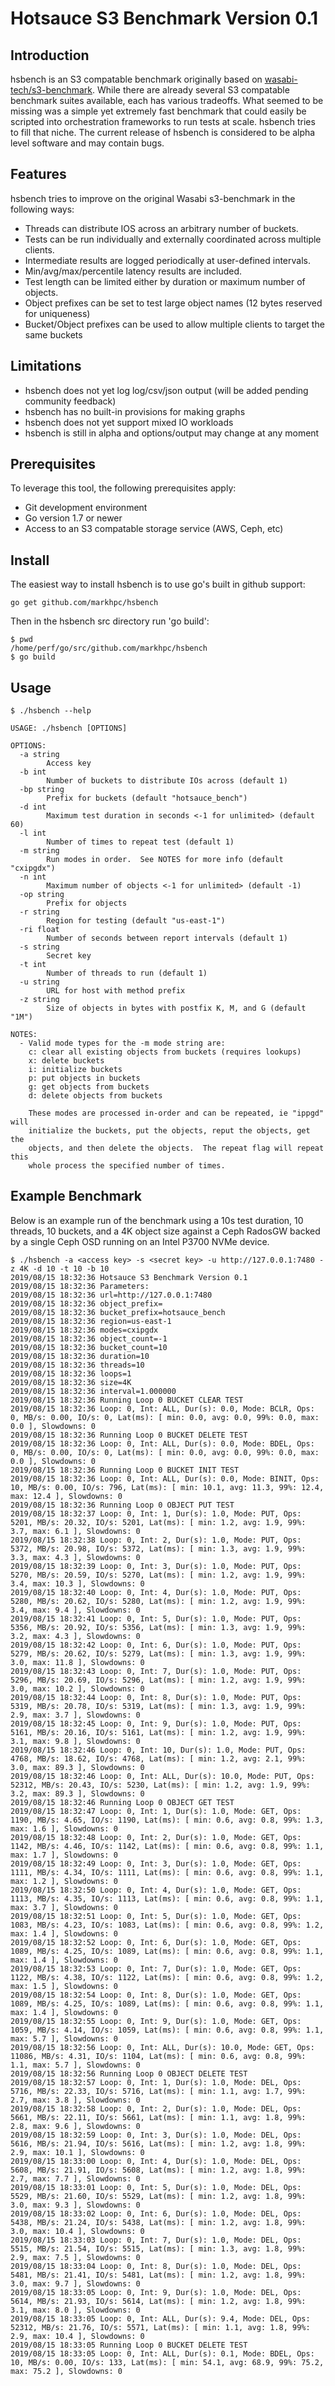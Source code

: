 # Hotsauce S3 Benchmark Version 0.1

## Introduction

hsbench is an S3 compatable benchmark originally based on [wasabi-tech/s3-benchmark](https://github.com/wasabi-tech/s3-benchmark).
While there are already several S3 compatable benchmark suites available, each has various tradeoffs.  What seemed to be missing
was a simple yet extremely fast benchmark that could easily be scripted into orchestration frameworks to run tests at scale.
hsbench tries to fill that niche.  The current release of hsbench is considered to be alpha level software and may contain bugs.

## Features

hsbench tries to improve on the original Wasabi s3-benchmark in the following ways:
*	Threads can distribute IOS across an arbitrary number of buckets.
*	Tests can be run individually and externally coordinated across multiple clients.
*	Intermediate results are logged periodically at user-defined intervals.
*	Min/avg/max/percentile latency results are included.
*	Test length can be limited either by duration or maximum number of objects.
*	Object prefixes can be set to test large object names (12 bytes reserved for uniqueness)
*	Bucket/Object prefixes can be used to allow multiple clients to target the same buckets

## Limitations

*	hsbench does not yet log log/csv/json output (will be added pending community feedback)
*	hsbench has no built-in provisions for making graphs
*	hsbench does not yet support mixed IO workloads
*	hsbench is still in alpha and options/output may change at any moment

## Prerequisites
To leverage this tool, the following prerequisites apply:
*	Git development environment
*	Go version 1.7 or newer
*	Access to an S3 compatable storage service (AWS, Ceph, etc) 

## Install

The easiest way to install hsbench is to use go's built in github support:

```
go get github.com/markhpc/hsbench
```

Then in the hsbench src directory run 'go build':

```
$ pwd
/home/perf/go/src/github.com/markhpc/hsbench
$ go build
```

## Usage

```
$ ./hsbench --help

USAGE: ./hsbench [OPTIONS]

OPTIONS:
  -a string
    	Access key
  -b int
    	Number of buckets to distribute IOs across (default 1)
  -bp string
    	Prefix for buckets (default "hotsauce_bench")
  -d int
    	Maximum test duration in seconds <-1 for unlimited> (default 60)
  -l int
    	Number of times to repeat test (default 1)
  -m string
    	Run modes in order.  See NOTES for more info (default "cxipgdx")
  -n int
    	Maximum number of objects <-1 for unlimited> (default -1)
  -op string
    	Prefix for objects
  -r string
    	Region for testing (default "us-east-1")
  -ri float
    	Number of seconds between report intervals (default 1)
  -s string
    	Secret key
  -t int
    	Number of threads to run (default 1)
  -u string
    	URL for host with method prefix
  -z string
    	Size of objects in bytes with postfix K, M, and G (default "1M")

NOTES:
  - Valid mode types for the -m mode string are:
    c: clear all existing objects from buckets (requires lookups)
    x: delete buckets
    i: initialize buckets 
    p: put objects in buckets
    g: get objects from buckets
    d: delete objects from buckets 

    These modes are processed in-order and can be repeated, ie "ippgd" will
    initialize the buckets, put the objects, reput the objects, get the
    objects, and then delete the objects.  The repeat flag will repeat this
    whole process the specified number of times.
```

## Example Benchmark

Below is an example run of the benchmark using a 10s test duration, 10 threads, 
10 buckets, and a 4K object size against a Ceph RadosGW backed by a single Ceph OSD 
running on an Intel P3700 NVMe device.  

```
$ ./hsbench -a <access key> -s <secret key> -u http://127.0.0.1:7480 -z 4K -d 10 -t 10 -b 10
2019/08/15 18:32:36 Hotsauce S3 Benchmark Version 0.1
2019/08/15 18:32:36 Parameters:
2019/08/15 18:32:36 url=http://127.0.0.1:7480
2019/08/15 18:32:36 object_prefix=
2019/08/15 18:32:36 bucket_prefix=hotsauce_bench
2019/08/15 18:32:36 region=us-east-1
2019/08/15 18:32:36 modes=cxipgdx
2019/08/15 18:32:36 object_count=-1
2019/08/15 18:32:36 bucket_count=10
2019/08/15 18:32:36 duration=10
2019/08/15 18:32:36 threads=10
2019/08/15 18:32:36 loops=1
2019/08/15 18:32:36 size=4K
2019/08/15 18:32:36 interval=1.000000
2019/08/15 18:32:36 Running Loop 0 BUCKET CLEAR TEST
2019/08/15 18:32:36 Loop: 0, Int: ALL, Dur(s): 0.0, Mode: BCLR, Ops: 0, MB/s: 0.00, IO/s: 0, Lat(ms): [ min: 0.0, avg: 0.0, 99%: 0.0, max: 0.0 ], Slowdowns: 0
2019/08/15 18:32:36 Running Loop 0 BUCKET DELETE TEST
2019/08/15 18:32:36 Loop: 0, Int: ALL, Dur(s): 0.0, Mode: BDEL, Ops: 0, MB/s: 0.00, IO/s: 0, Lat(ms): [ min: 0.0, avg: 0.0, 99%: 0.0, max: 0.0 ], Slowdowns: 0
2019/08/15 18:32:36 Running Loop 0 BUCKET INIT TEST
2019/08/15 18:32:36 Loop: 0, Int: ALL, Dur(s): 0.0, Mode: BINIT, Ops: 10, MB/s: 0.00, IO/s: 796, Lat(ms): [ min: 10.1, avg: 11.3, 99%: 12.4, max: 12.4 ], Slowdowns: 0
2019/08/15 18:32:36 Running Loop 0 OBJECT PUT TEST
2019/08/15 18:32:37 Loop: 0, Int: 1, Dur(s): 1.0, Mode: PUT, Ops: 5201, MB/s: 20.32, IO/s: 5201, Lat(ms): [ min: 1.2, avg: 1.9, 99%: 3.7, max: 6.1 ], Slowdowns: 0
2019/08/15 18:32:38 Loop: 0, Int: 2, Dur(s): 1.0, Mode: PUT, Ops: 5372, MB/s: 20.98, IO/s: 5372, Lat(ms): [ min: 1.3, avg: 1.9, 99%: 3.3, max: 4.3 ], Slowdowns: 0
2019/08/15 18:32:39 Loop: 0, Int: 3, Dur(s): 1.0, Mode: PUT, Ops: 5270, MB/s: 20.59, IO/s: 5270, Lat(ms): [ min: 1.2, avg: 1.9, 99%: 3.4, max: 10.3 ], Slowdowns: 0
2019/08/15 18:32:40 Loop: 0, Int: 4, Dur(s): 1.0, Mode: PUT, Ops: 5280, MB/s: 20.62, IO/s: 5280, Lat(ms): [ min: 1.2, avg: 1.9, 99%: 3.4, max: 9.4 ], Slowdowns: 0
2019/08/15 18:32:41 Loop: 0, Int: 5, Dur(s): 1.0, Mode: PUT, Ops: 5356, MB/s: 20.92, IO/s: 5356, Lat(ms): [ min: 1.3, avg: 1.9, 99%: 3.2, max: 4.3 ], Slowdowns: 0
2019/08/15 18:32:42 Loop: 0, Int: 6, Dur(s): 1.0, Mode: PUT, Ops: 5279, MB/s: 20.62, IO/s: 5279, Lat(ms): [ min: 1.3, avg: 1.9, 99%: 3.0, max: 11.8 ], Slowdowns: 0
2019/08/15 18:32:43 Loop: 0, Int: 7, Dur(s): 1.0, Mode: PUT, Ops: 5296, MB/s: 20.69, IO/s: 5296, Lat(ms): [ min: 1.2, avg: 1.9, 99%: 3.0, max: 10.2 ], Slowdowns: 0
2019/08/15 18:32:44 Loop: 0, Int: 8, Dur(s): 1.0, Mode: PUT, Ops: 5319, MB/s: 20.78, IO/s: 5319, Lat(ms): [ min: 1.3, avg: 1.9, 99%: 2.9, max: 3.7 ], Slowdowns: 0
2019/08/15 18:32:45 Loop: 0, Int: 9, Dur(s): 1.0, Mode: PUT, Ops: 5161, MB/s: 20.16, IO/s: 5161, Lat(ms): [ min: 1.2, avg: 1.9, 99%: 3.1, max: 9.8 ], Slowdowns: 0
2019/08/15 18:32:46 Loop: 0, Int: 10, Dur(s): 1.0, Mode: PUT, Ops: 4768, MB/s: 18.62, IO/s: 4768, Lat(ms): [ min: 1.2, avg: 2.1, 99%: 3.0, max: 89.3 ], Slowdowns: 0
2019/08/15 18:32:46 Loop: 0, Int: ALL, Dur(s): 10.0, Mode: PUT, Ops: 52312, MB/s: 20.43, IO/s: 5230, Lat(ms): [ min: 1.2, avg: 1.9, 99%: 3.2, max: 89.3 ], Slowdowns: 0
2019/08/15 18:32:46 Running Loop 0 OBJECT GET TEST
2019/08/15 18:32:47 Loop: 0, Int: 1, Dur(s): 1.0, Mode: GET, Ops: 1190, MB/s: 4.65, IO/s: 1190, Lat(ms): [ min: 0.6, avg: 0.8, 99%: 1.3, max: 1.6 ], Slowdowns: 0
2019/08/15 18:32:48 Loop: 0, Int: 2, Dur(s): 1.0, Mode: GET, Ops: 1142, MB/s: 4.46, IO/s: 1142, Lat(ms): [ min: 0.6, avg: 0.8, 99%: 1.1, max: 1.7 ], Slowdowns: 0
2019/08/15 18:32:49 Loop: 0, Int: 3, Dur(s): 1.0, Mode: GET, Ops: 1111, MB/s: 4.34, IO/s: 1111, Lat(ms): [ min: 0.6, avg: 0.8, 99%: 1.1, max: 1.2 ], Slowdowns: 0
2019/08/15 18:32:50 Loop: 0, Int: 4, Dur(s): 1.0, Mode: GET, Ops: 1113, MB/s: 4.35, IO/s: 1113, Lat(ms): [ min: 0.6, avg: 0.8, 99%: 1.1, max: 3.7 ], Slowdowns: 0
2019/08/15 18:32:51 Loop: 0, Int: 5, Dur(s): 1.0, Mode: GET, Ops: 1083, MB/s: 4.23, IO/s: 1083, Lat(ms): [ min: 0.6, avg: 0.8, 99%: 1.2, max: 1.4 ], Slowdowns: 0
2019/08/15 18:32:52 Loop: 0, Int: 6, Dur(s): 1.0, Mode: GET, Ops: 1089, MB/s: 4.25, IO/s: 1089, Lat(ms): [ min: 0.6, avg: 0.8, 99%: 1.1, max: 1.4 ], Slowdowns: 0
2019/08/15 18:32:53 Loop: 0, Int: 7, Dur(s): 1.0, Mode: GET, Ops: 1122, MB/s: 4.38, IO/s: 1122, Lat(ms): [ min: 0.6, avg: 0.8, 99%: 1.2, max: 1.5 ], Slowdowns: 0
2019/08/15 18:32:54 Loop: 0, Int: 8, Dur(s): 1.0, Mode: GET, Ops: 1089, MB/s: 4.25, IO/s: 1089, Lat(ms): [ min: 0.6, avg: 0.8, 99%: 1.1, max: 1.4 ], Slowdowns: 0
2019/08/15 18:32:55 Loop: 0, Int: 9, Dur(s): 1.0, Mode: GET, Ops: 1059, MB/s: 4.14, IO/s: 1059, Lat(ms): [ min: 0.6, avg: 0.8, 99%: 1.1, max: 5.7 ], Slowdowns: 0
2019/08/15 18:32:56 Loop: 0, Int: ALL, Dur(s): 10.0, Mode: GET, Ops: 11086, MB/s: 4.31, IO/s: 1104, Lat(ms): [ min: 0.6, avg: 0.8, 99%: 1.1, max: 5.7 ], Slowdowns: 0
2019/08/15 18:32:56 Running Loop 0 OBJECT DELETE TEST
2019/08/15 18:32:57 Loop: 0, Int: 1, Dur(s): 1.0, Mode: DEL, Ops: 5716, MB/s: 22.33, IO/s: 5716, Lat(ms): [ min: 1.1, avg: 1.7, 99%: 2.7, max: 3.8 ], Slowdowns: 0
2019/08/15 18:32:58 Loop: 0, Int: 2, Dur(s): 1.0, Mode: DEL, Ops: 5661, MB/s: 22.11, IO/s: 5661, Lat(ms): [ min: 1.1, avg: 1.8, 99%: 2.8, max: 9.6 ], Slowdowns: 0
2019/08/15 18:32:59 Loop: 0, Int: 3, Dur(s): 1.0, Mode: DEL, Ops: 5616, MB/s: 21.94, IO/s: 5616, Lat(ms): [ min: 1.2, avg: 1.8, 99%: 2.9, max: 10.1 ], Slowdowns: 0
2019/08/15 18:33:00 Loop: 0, Int: 4, Dur(s): 1.0, Mode: DEL, Ops: 5608, MB/s: 21.91, IO/s: 5608, Lat(ms): [ min: 1.2, avg: 1.8, 99%: 2.7, max: 7.7 ], Slowdowns: 0
2019/08/15 18:33:01 Loop: 0, Int: 5, Dur(s): 1.0, Mode: DEL, Ops: 5529, MB/s: 21.60, IO/s: 5529, Lat(ms): [ min: 1.2, avg: 1.8, 99%: 3.0, max: 9.3 ], Slowdowns: 0
2019/08/15 18:33:02 Loop: 0, Int: 6, Dur(s): 1.0, Mode: DEL, Ops: 5438, MB/s: 21.24, IO/s: 5438, Lat(ms): [ min: 1.2, avg: 1.8, 99%: 3.0, max: 10.4 ], Slowdowns: 0
2019/08/15 18:33:03 Loop: 0, Int: 7, Dur(s): 1.0, Mode: DEL, Ops: 5515, MB/s: 21.54, IO/s: 5515, Lat(ms): [ min: 1.3, avg: 1.8, 99%: 2.9, max: 7.5 ], Slowdowns: 0
2019/08/15 18:33:04 Loop: 0, Int: 8, Dur(s): 1.0, Mode: DEL, Ops: 5481, MB/s: 21.41, IO/s: 5481, Lat(ms): [ min: 1.2, avg: 1.8, 99%: 3.0, max: 9.7 ], Slowdowns: 0
2019/08/15 18:33:05 Loop: 0, Int: 9, Dur(s): 1.0, Mode: DEL, Ops: 5614, MB/s: 21.93, IO/s: 5614, Lat(ms): [ min: 1.2, avg: 1.8, 99%: 3.1, max: 8.0 ], Slowdowns: 0
2019/08/15 18:33:05 Loop: 0, Int: ALL, Dur(s): 9.4, Mode: DEL, Ops: 52312, MB/s: 21.76, IO/s: 5571, Lat(ms): [ min: 1.1, avg: 1.8, 99%: 2.9, max: 10.4 ], Slowdowns: 0
2019/08/15 18:33:05 Running Loop 0 BUCKET DELETE TEST
2019/08/15 18:33:05 Loop: 0, Int: ALL, Dur(s): 0.1, Mode: BDEL, Ops: 10, MB/s: 0.00, IO/s: 133, Lat(ms): [ min: 54.1, avg: 68.9, 99%: 75.2, max: 75.2 ], Slowdowns: 0
```

